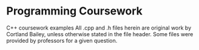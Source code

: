 # Programming Coursework
 C++ coursework examples
All .cpp and .h files herein are original work by Cortland Bailey, unless otherwise stated in the file header. Some files were provided by professors for a given question.
